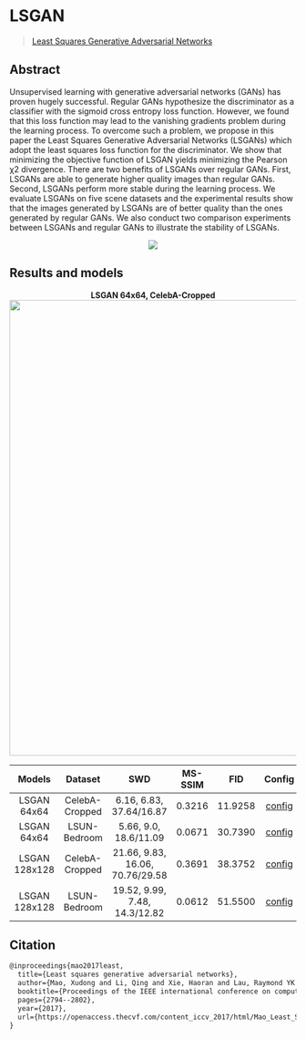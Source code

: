 # LSGAN

> [Least Squares Generative Adversarial Networks](https://openaccess.thecvf.com/content_iccv_2017/html/Mao_Least_Squares_Generative_ICCV_2017_paper.html)

<!-- [ALGORITHM] -->

## Abstract

<!-- [ABSTRACT] -->

Unsupervised learning with generative adversarial networks (GANs) has proven hugely successful. Regular GANs hypothesize the discriminator as a classifier with the sigmoid cross entropy loss function. However, we found that this loss function may lead to the vanishing gradients problem during the learning process. To overcome such a problem, we propose in this paper the Least Squares Generative Adversarial Networks (LSGANs) which adopt the least squares loss function for the discriminator. We show that minimizing the objective function of LSGAN yields minimizing the Pearson χ2 divergence. There are two benefits of LSGANs over regular GANs. First, LSGANs are able to generate higher quality images than regular GANs. Second, LSGANs perform more stable during the learning process. We evaluate LSGANs on five scene datasets and the experimental results show that the images generated by LSGANs are of better quality than the ones generated by regular GANs. We also conduct two comparison experiments between LSGANs and regular GANs to illustrate the stability of LSGANs.

<!-- [IMAGE] -->

<div align=center>
<img src="https://user-images.githubusercontent.com/28132635/143052264-afd97b91-5fd1-4134-ad4d-529e364fdcc8.JPG"/>
</div>

## Results and models

<div align="center">
  <b> LSGAN 64x64, CelebA-Cropped</b>
  <br/>
  <img src="https://user-images.githubusercontent.com/22982797/116498716-f4e74200-a8dc-11eb-9c28-5549d96e20a6.png" width="800"/>
</div>

|    Models     |    Dataset     |               SWD               | MS-SSIM |   FID   |                             Config                              |                             Download                              |
| :-----------: | :------------: | :-----------------------------: | :-----: | :-----: | :-------------------------------------------------------------: | :---------------------------------------------------------------: |
|  LSGAN 64x64  | CelebA-Cropped |     6.16, 6.83, 37.64/16.87     | 0.3216  | 11.9258 | [config](https://github.com/open-mmlab/mmgeneration/tree/master/configs/lsgan/lsgan_dcgan-archi_lr-1e-3_celeba-cropped_64_b128x1_12m.py) | [model](https://download.openmmlab.com/mmgen/lsgan/lsgan_celeba-cropped_dcgan-archi_lr-1e-3_64_b128x1_12m_20210429_144001-92ca1d0d.pth)\| [log](https://download.openmmlab.com/mmgen/lsgan/lsgan_celeba-cropped_dcgan-archi_lr-1e-3_64_b128x1_12m_20210422_131925.log.json) |
|  LSGAN 64x64  |  LSUN-Bedroom  |      5.66, 9.0, 18.6/11.09      | 0.0671  | 30.7390 | [config](https://github.com/open-mmlab/mmgeneration/tree/master/configs/lsgan/lsgan_dcgan-archi_lr-1e-4_lsun-bedroom_64_b128x1_12m.py) | [model](https://download.openmmlab.com/mmgen/lsgan/lsgan_lsun-bedroom_dcgan-archi_lr-1e-4_64_b128x1_12m_20210429_144602-ec4ec6bb.pth)\| [log](https://download.openmmlab.com/mmgen/lsgan/lsgan_lsun-bedroom_dcgan-archi_lr-1e-4_64_b128x1_12m_20210423_005020.log.json) |
| LSGAN 128x128 | CelebA-Cropped | 21.66, 9.83, 16.06, 70.76/29.58 | 0.3691  | 38.3752 | [config](https://github.com/open-mmlab/mmgeneration/tree/master/configs/lsgan/lsgan_dcgan-archi_lr-1e-4_celeba-cropped_128_b64x1_10m.py) | [model](https://download.openmmlab.com/mmgen/lsgan/lsgan_celeba-cropped_dcgan-archi_lr-1e-4_128_b64x1_10m_20210429_144229-01ba67dc.pth)\| [log](https://download.openmmlab.com/mmgen/lsgan/lsgan_celeba-cropped_dcgan-archi_lr-1e-4_128_b64x1_10m_20210423_132126.log.json) |
| LSGAN 128x128 |  LSUN-Bedroom  |  19.52, 9.99, 7.48, 14.3/12.82  | 0.0612  | 51.5500 | [config](https://github.com/open-mmlab/mmgeneration/tree/master/configs/lsgan/lsgan_lsgan-archi_lr-1e-4_lsun-bedroom_128_b64x1_10m.py) | [model](https://download.openmmlab.com/mmgen/lsgan/lsgan_lsun-bedroom_lsgan-archi_lr-1e-4_128_b64x1_10m_20210429_155605-cf78c0a8.pth)\| [log](https://download.openmmlab.com/mmgen/lsgan/lsgan_lsun-bedroom_lsgan-archi_lr-1e-4_128_b64x1_10m_20210429_142302.log.json) |

## Citation

```latex
@inproceedings{mao2017least,
  title={Least squares generative adversarial networks},
  author={Mao, Xudong and Li, Qing and Xie, Haoran and Lau, Raymond YK and Wang, Zhen and Paul Smolley, Stephen},
  booktitle={Proceedings of the IEEE international conference on computer vision},
  pages={2794--2802},
  year={2017},
  url={https://openaccess.thecvf.com/content_iccv_2017/html/Mao_Least_Squares_Generative_ICCV_2017_paper.html},
}
```
